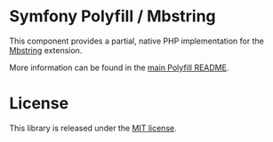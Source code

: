 Symfony Polyfill / Mbstring
===========================

This component provides a partial, native PHP implementation for the
[Mbstring](http://php.net/mbstring) extension.

More information can be found in the
[main Polyfill README](https://github.com/symfony/polyfill/blob/master/README.md).

License
=======

This library is released under the [MIT license](LICENSE).

